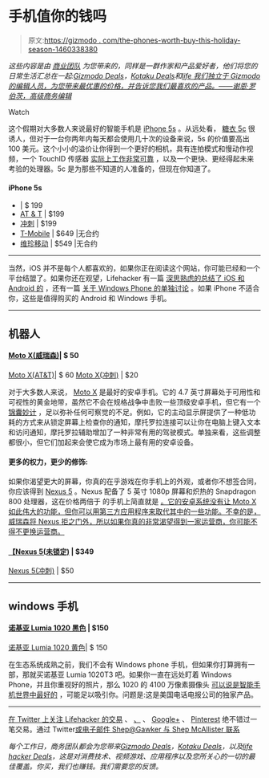 # 手机值你的钱吗

> 原文:[https://gizmodo . com/the-phones-worth-buy-this-holiday-season-1460338380](https://gizmodo.com/the-phones-worth-buying-this-holiday-season-1460338380)

*这些内容是由* [*商业团队*](http://bit.ly/19x6duf) *为您带来的，同样是一群作家和产品爱好者，他们将您的日常生活汇总在一起:*[*Gizmodo Deals*](http://dealzmodo.kinja.com)*，*[*Kotaku Deals*](http://moneysaver.kinja.com)*和*[*life 我们独立于 Gizmodo 的编辑人员，为您带来最优惠的价格，并告诉您我们最喜欢的产品。——谢恩·罗伯茨，高级商务编辑*](http://dealhacker.kinja.com)

Watch

这个假期对大多数人来说最好的智能手机是 [iPhone 5s](http://store.apple.com/us/buy-iphone/iphone5s) 。从远处看， [糖衣 5c](http://store.apple.com/us/buy-iphone/iphone5c) 很诱人，但对于一台你两年内每天都会使用几十次的设备来说，5s 的价值要高出 100 美元。这个小小的溢价让你得到一个更好的相机，具有连拍模式和慢动作视频，一个 TouchID 传感器 [实际上工作非常可靠](http://goo.gl/Nv7Opw) ，以及一个更快、更经得起未来考验的处理器。5c 是为那些不知道的人准备的，但现在你知道了。

#### iPhone 5s

*   | $ 199
*   [AT & T](http://www.att.com/wireless/iphone/#fbid=wWcKHYvtiMu) | $199
*   [冲刺](http://www.sprint.com/landings/iphone/index.html?INTNAV=LP:iPhone5C:091313:iPhone5S:Learnmore#5s) | $199
*   [T-Mobile](https://www.t-mobile.com/cell-phones/apple-iphone-5s.html) | $649 |无合约
*   [维珍移动](http://www.virginmobileusa.com/shop/cell-phones/iphone5s-gray-phone/features/) | $549 |无合约

* * *

当然，iOS 并不是每个人都喜欢的，如果你正在阅读这个网站，你可能已经和一个平台结盟了。如果你还在观望，Lifehacker 有一篇 [深思熟虑的总结了 iOS 和 Android 的](http://goo.gl/uWymph) ，还有一篇 [关于 Windows Phone 的单独讨论](http://goo.gl/OMXx8) 。如果 iPhone 不适合你，这些是值得购买的 Android 和 Windows 手机。

* * *

## 机器人

#### [Moto X(威瑞森)](http://www.amazon.com/Motorola-Moto-Black-Verizon-Wireless/dp/B00EP2BYHW?asc_campaign=InlineText&asc_refurl=https://gizmodo.com/the-phones-worth-buying-this-holiday-season-1460338380&asc_source=&tag=kinjagizmodolink-20)| $ 50
[Moto X(AT&T)](http://www.amazon.com/Motorola-Moto-X-Black-AT/dp/B00EKXGIKE/?asc_campaign=InlineText&asc_refurl=https://gizmodo.com/the-phones-worth-buying-this-holiday-season-1460338380&asc_source=&tag=kinjagizmodolink-20)| $ 60
[Moto X(冲刺)](http://www.amazon.com/Motorola-Moto-X-Black-Sprint/dp/B00EKT6JD4?asc_campaign=InlineText&asc_refurl=https://gizmodo.com/the-phones-worth-buying-this-holiday-season-1460338380&asc_source=&tag=kinjagizmodolink-20) | $20

对于大多数人来说， [Moto X](http://www.amazon.com/Motorola-Moto-Black-Verizon-Wireless/dp/B00EP2BYHW?asc_campaign=InlineText&asc_refurl=https://gizmodo.com/the-phones-worth-buying-this-holiday-season-1460338380&asc_source=&tag=kinjagizmodolink-20) 是最好的安卓手机。它的 4.7 英寸屏幕处于可用性和可视性的黄金地带，虽然它不会在规格战争中击败一些顶级安卓手机，但它有一个 [锦囊妙计](http://goo.gl/LOu0xH) ，足以弥补任何可察觉的不足。例如，它的主动显示屏提供了一种低功耗的方式来从锁定屏幕上检查你的通知，摩托罗拉连接可以让你在电脑上键入文本和访问通知，摩托罗拉辅助增加了一种非常有用的驾驶模式。单独来看，这些调整都很小，但它们加起来会使它成为市场上最有用的安卓设备。

#### 更多的权力，更少的修饰:

如果你渴望更大的屏幕，你真的在乎游戏在你手机上的外观，或者你不想签合同，你应该得到 [Nexus 5](https://play.google.com/store/devices/details/Nexus_5_16GB_Black?id=nexus_5_black_16gb&hl=en) 。Nexus 配备了 5 英寸 1080p 屏幕和炽热的 Snapdragon 800 处理器，这在价格两倍于 的手机上简直就是 [。它的安卓系统没有让 Moto X 如此伟大的功能，但你可以用第三方应用程序来取代其中的一些功能。不幸的是，威瑞森将 Nexus 拒之门外，所以如果你真的非常渴望得到一家运营商，你可能不得不更换运营商。](http://goo.gl/vXFgZF)

#### [【Nexus 5(未锁定)](https://play.google.com/store/devices/details/Nexus_5_16GB_Black?id=nexus_5_black_16gb&hl=en) | $349
[Nexus 5(冲刺)](http://shop.sprint.com/mysprint/shop/phone_details.jsp?prodId=dvc7820002prd&deviceSKUId=78200232) | $50

* * *

## windows 手机

#### [诺基亚 Lumia 1020 黑色](http://www.amazon.com/Nokia-Lumia-1020-Black-AT/dp/B00DVRIUN8?asc_campaign=InlineText&asc_refurl=https://gizmodo.com/the-phones-worth-buying-this-holiday-season-1460338380&asc_source=&tag=kinjagizmodolink-20) | $150
[诺基亚 Lumia 1020 黄色](http://www.amazon.com/Nokia-Lumia-1020-Yellow-AT/dp/B00DVRJ3WA?asc_campaign=InlineText&asc_refurl=https://gizmodo.com/the-phones-worth-buying-this-holiday-season-1460338380&asc_source=&tag=kinjagizmodolink-20)| $ 150

在生态系统成熟之前，我们不会有 Windows phone 手机，但如果你打算拥有一部，那就买诺基亚 Lumia 1020T3 吧。如果你一直在远处盯着 Windows Phone，并且你重视好的照片，那么 1020 的 4100 万像素摄像头 [可以说是智能手机世界中最好的](http://goo.gl/j8BNc) ，可能足以吸引你。问题是:这是美国电话电报公司的独家产品。

* * *

[在 Twitter 上关注 Lifehacker 的交易](http://twitter.com/lifehackerdeals) 、 [、](http://facebook.com/lifehackerdeals) 、 [Google+](https://plus.google.com/b/114807877248821279703/114807877248821279703/posts) 、 [Pinterest](http://www.pinterest.com/lifehackerdeals/) 绝不错过一笔交易。通过 Twitter[或电子邮件 Shep@Gawker 与 Shep McAllister 联系](http://twitter.com/shepmcallister)

*每个工作日，商务团队都会为您带来*[*Gizmodo Deals*](http://gizmodo.com/tag/dealzmodo)*，*[*Kotaku Deals*](http://kotaku.com/tag/moneysaver)*，以及*[*life hacker Deals*](http://lifehacker.com/dealhacker)*，这是对消费技术、视频游戏、应用程序以及您所关心的一切的最佳覆盖。你买，我们也赚钱。我们需要您的反馈。*